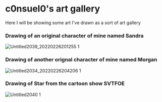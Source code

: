 # c0nsuel0's art gallery
Here I will be showing some art I've drawn as a sort of art gallery


### Drawing of an original character of mine named Sandra
![Untitled2039_20220226201255 1](https://user-images.githubusercontent.com/99862219/155842814-e6eb6a9b-e43c-496a-9cd5-b697f7357e28.png)


### Drawing of another orignal character of mine named Morgan
![Untitled2034_20220226204206 1](https://user-images.githubusercontent.com/99862219/155843750-a7c38edd-32e4-4973-9722-aac6b7260c4c.png)


### Drawing of Star from the cartoon show SVTFOE
![Untitled2040 1](https://user-images.githubusercontent.com/99862219/155843939-b0e1f4b2-aadb-474a-80db-c3e631dbf57f.png)
